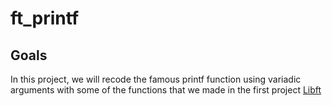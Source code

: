# ft_printf

## Goals
In this project, we will recode the famous printf function using variadic arguments with some of the functions that we made in the first project [Libft](https://github.com/mountassir-007/Libft-1337)
